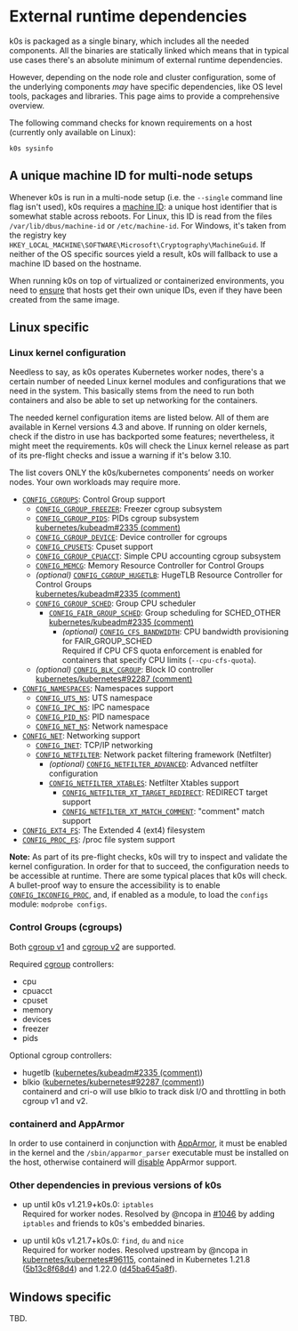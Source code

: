 # External runtime dependencies

k0s is packaged as a single binary, which includes all the needed components.
All the binaries are statically linked which means that in typical use cases
there's an absolute minimum of external runtime dependencies.

However, depending on the node role and cluster configuration, some of the
underlying components _may_ have specific dependencies, like OS level tools,
packages and libraries. This page aims to provide a comprehensive overview.

The following command checks for known requirements on a host (currently only
available on Linux):

```shell
k0s sysinfo
```

## A unique machine ID for multi-node setups

Whenever k0s is run in a multi-node setup (i.e. the `--single` command line flag
isn't used), k0s requires a [machine ID]: a unique host identifier that is
somewhat stable across reboots. For Linux, this ID is read from the files
`/var/lib/dbus/machine-id` or `/etc/machine-id`. For Windows, it's taken from
the registry key `HKEY_LOCAL_MACHINE\SOFTWARE\Microsoft\Cryptography\MachineGuid`.
If neither of the OS specific sources yield a result, k0s will fallback to use a
machine ID based on the hostname.

When running k0s on top of virtualized or containerized environments, you need
to [ensure][ensure-unique-id] that hosts get their own unique IDs, even if they
have been created from the same image.

[machine ID]: https://github.com/denisbrodbeck/machineid/blob/v1.0.1/README.md#what-you-get
[ensure-unique-id]: https://github.com/denisbrodbeck/machineid/blob/v1.0.1/README.md#unique-key-reliability

## Linux specific
<!--
This piece of documentation is best-effort and considered to be augmented and
extended in the future. The kernel and cgroup requirements are basically taken
from kubernetes/system-validators. Often there's no real hint as to why they are
required (although most requirements seem pretty obvious). Also need to check
for requirements of kube-router and calico.
-->

### Linux kernel configuration

Needless to say, as k0s operates Kubernetes worker nodes, there's a certain
number of needed Linux kernel modules and configurations that we need in the
system. This basically stems from the need to run both containers and also be
able to set up networking for the containers.

The needed kernel configuration items are listed below. All of them are
available in Kernel versions 4.3 and above. If running on older kernels, check
if the distro in use has backported some features; nevertheless, it might meet
the requirements. k0s will check the Linux kernel release as part of its
pre-flight checks and issue a warning if it's below 3.10.

The list covers ONLY the k0s/kubernetes components’ needs on worker nodes. Your
own workloads may require more.

<!-- Kernel config nesting is taken from the v4.3 kernel's menuconfig structure. -->

- [`CONFIG_CGROUPS`](https://github.com/torvalds/linux/blob/v4.3/init/Kconfig#L927):
  Control Group support
  - [`CONFIG_CGROUP_FREEZER`](https://github.com/torvalds/linux/blob/v4.3/init/Kconfig#L953):
    Freezer cgroup subsystem
  - [`CONFIG_CGROUP_PIDS`](https://github.com/torvalds/linux/blob/v4.3/init/Kconfig#L959):
    PIDs cgroup subsystem  
    [kubernetes/kubeadm#2335 (comment)](https://github.com/kubernetes/kubeadm/issues/2335#issuecomment-722405527)
  - [`CONFIG_CGROUP_DEVICE`](https://github.com/torvalds/linux/blob/v4.3/init/Kconfig#L975):
    Device controller for cgroups
  - [`CONFIG_CPUSETS`](https://github.com/torvalds/linux/blob/v4.3/init/Kconfig#L981):
    Cpuset support
  - [`CONFIG_CGROUP_CPUACCT`](https://github.com/torvalds/linux/blob/v4.3/init/Kconfig#L996):
    Simple CPU accounting cgroup subsystem
  - [`CONFIG_MEMCG`](https://github.com/torvalds/linux/blob/v4.3/init/Kconfig#L1005):
    Memory Resource Controller for Control Groups
  - _(optional)_ [`CONFIG_CGROUP_HUGETLB`](https://github.com/torvalds/linux/blob/v4.3/init/Kconfig#L1055):
    HugeTLB Resource Controller for Control Groups  
    [kubernetes/kubeadm#2335 (comment)](https://github.com/kubernetes/kubeadm/issues/2335#issuecomment-722405527)
  - [`CONFIG_CGROUP_SCHED`](https://github.com/torvalds/linux/blob/v4.3/init/Kconfig#L1081):
    Group CPU scheduler
    - [`CONFIG_FAIR_GROUP_SCHED`](https://github.com/torvalds/linux/blob/v4.3/init/Kconfig#L1090):
      Group scheduling for SCHED_OTHER  
      [kubernetes/kubeadm#2335 (comment)](https://github.com/kubernetes/kubeadm/issues/2335#issuecomment-717996215)
      - _(optional)_ [`CONFIG_CFS_BANDWIDTH`](https://github.com/torvalds/linux/blob/v4.3/init/Kconfig#L1095):
        CPU bandwidth provisioning for FAIR_GROUP_SCHED  
        Required if CPU CFS quota enforcement is enabled for containers that
        specify CPU limits (`--cpu-cfs-quota`).
  - _(optional)_ [`CONFIG_BLK_CGROUP`](https://github.com/torvalds/linux/blob/v4.3/init/Kconfig#L1119):
    Block IO controller  
    [kubernetes/kubernetes#92287 (comment)](https://github.com/kubernetes/kubernetes/issues/92287#issuecomment-1010723587)
- [`CONFIG_NAMESPACES`](https://github.com/torvalds/linux/blob/v4.3/init/Kconfig#L1168):
  Namespaces support
  - [`CONFIG_UTS_NS`](https://github.com/torvalds/linux/blob/v4.3/init/Kconfig#L1180):
    UTS namespace
  - [`CONFIG_IPC_NS`](https://github.com/torvalds/linux/blob/v4.3/init/Kconfig#L1187):
    IPC namespace
  - [`CONFIG_PID_NS`](https://github.com/torvalds/linux/blob/v4.3/init/Kconfig#L1210):
    PID namespace
  - [`CONFIG_NET_NS`](https://github.com/torvalds/linux/blob/v4.3/init/Kconfig#L1218):
    Network namespace
- [`CONFIG_NET`](https://github.com/torvalds/linux/blob/v4.3/net/Kconfig#L5):
  Networking support
  - [`CONFIG_INET`](https://github.com/torvalds/linux/blob/v4.3/net/Kconfig#L58):
    TCP/IP networking
  - [`CONFIG_NETFILTER`](https://github.com/torvalds/linux/blob/v4.3/net/Kconfig#L109):
    Network packet filtering framework (Netfilter)
    - _(optional)_ [`CONFIG_NETFILTER_ADVANCED`](https://github.com/torvalds/linux/blob/v4.3/net/Kconfig#L171):
      Advanced netfilter configuration
    - [`CONFIG_NETFILTER_XTABLES`](https://github.com/torvalds/linux/blob/v4.3/net/netfilter/Kconfig#L567):
      Netfilter Xtables support
      - [`CONFIG_NETFILTER_XT_TARGET_REDIRECT`](https://github.com/torvalds/linux/blob/v4.3/net/netfilter/Kconfig#L853):
        REDIRECT target support
      - [`CONFIG_NETFILTER_XT_MATCH_COMMENT`](https://github.com/torvalds/linux/blob/v4.3/net/netfilter/Kconfig#L1002):
        "comment" match support
- [`CONFIG_EXT4_FS`](https://github.com/torvalds/linux/blob/v4.3/fs/ext4/Kconfig#L33):
  The Extended 4 (ext4) filesystem
- [`CONFIG_PROC_FS`](https://github.com/torvalds/linux/blob/v4.3/fs/proc/Kconfig#L1):
  /proc file system support

**Note:** As part of its pre-flight checks, k0s will try to inspect and validate
the kernel configuration. In order for that to succeed, the configuration needs
to be accessible at runtime. There are some typical places that k0s will check.
A bullet-proof way to ensure the accessibility is to enable
[`CONFIG_IKCONFIG_PROC`](https://github.com/torvalds/linux/blob/v4.3/init/Kconfig#L807),
and, if enabled as a module, to load the `configs` module: `modprobe configs`.

### Control Groups (cgroups)

Both [cgroup v1] and [cgroup v2] are supported.

Required [cgroup] controllers:

- cpu
- cpuacct
- cpuset
- memory
- devices
- freezer
- pids

Optional cgroup controllers:

- hugetlb ([kubernetes/kubeadm#2335 (comment)](https://github.com/kubernetes/kubeadm/issues/2335#issuecomment-722405527))
- blkio ([kubernetes/kubernetes#92287 (comment)](https://github.com/kubernetes/kubernetes/issues/92287#issuecomment-1010723587))  
   containerd and cri-o will use blkio to track disk I/O and throttling in both
   cgroup v1 and v2.

[cgroup]: https://man7.org/linux/man-pages/man7/cgroups.7.html
[cgroup v1]: https://www.kernel.org/doc/html/v5.16/admin-guide/cgroup-v1/
[cgroup v2]: https://www.kernel.org/doc/html/v5.16/admin-guide/cgroup-v2.html

### containerd and AppArmor

In order to use containerd in conjunction with [AppArmor], it must be enabled in
the kernel and the `/sbin/apparmor_parser` executable must be installed on the
host, otherwise containerd will [disable][cd-aa] AppArmor support.

[cd-aa]: https://github.com/containerd/containerd/blob/v1.6.27/pkg/apparmor/apparmor_linux.go#L34-L45
[AppArmor]: https://wiki.ubuntu.com/AppArmor

### Other dependencies in previous versions of k0s

- up until k0s v1.21.9+k0s.0: `iptables`  
  Required for worker nodes. Resolved by @ncopa in [#1046] by adding `iptables`
  and friends to k0s's embedded binaries.

- up until k0s v1.21.7+k0s.0: `find`, `du` and `nice`  
  Required for worker nodes. Resolved upstream by @ncopa in
  [kubernetes/kubernetes#96115], contained in Kubernetes 1.21.8 ([5b13c8f68d4])
  and 1.22.0 ([d45ba645a8f]).

[#1046]: https://github.com/k0sproject/k0s/pull/1046
[kubernetes/kubernetes#96115]: https://github.com/kubernetes/kubernetes/pull/96115
[5b13c8f68d4]: https://github.com/kubernetes/kubernetes/commit/5b13c8f68d48740261fa4c96ecb0a504982088a8
[d45ba645a8f]: https://github.com/kubernetes/kubernetes/commit/d45ba645a8f7b288284890a051c73bbae717da4b

## Windows specific
<!--
The kubernetes/system-validators require certain Windows versions starting with
Windows Server 2016. k0s states that it requires Windows Server 2019, though.
-->

TBD.

